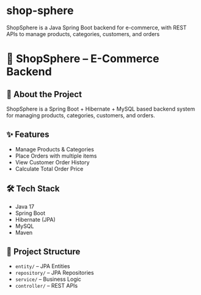 # shop-sphere
ShopSphere is a Java Spring Boot backend for e-commerce, with REST APIs to manage products, categories, customers, and orders

# 🛒 ShopSphere – E-Commerce Backend

## 🚀 About the Project
ShopSphere is a Spring Boot + Hibernate + MySQL based backend system for managing products, categories, customers, and orders.

## ✨ Features
- Manage Products & Categories
- Place Orders with multiple items
- View Customer Order History
- Calculate Total Order Price

## 🛠 Tech Stack
- Java 17
- Spring Boot
- Hibernate (JPA)
- MySQL
- Maven

## 📂 Project Structure
- `entity/` – JPA Entities
- `repository/` – JPA Repositories
- `service/` – Business Logic
- `controller/` – REST APIs
